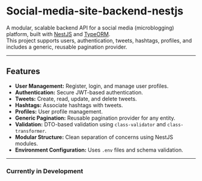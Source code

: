 # Social-media-site-backend-nestjs

A modular, scalable backend API for a social media (microblogging) platform, built with [NestJS](https://nestjs.com/) and [TypeORM](https://typeorm.io/).  
This project supports users, authentication, tweets, hashtags, profiles, and includes a generic, reusable pagination provider.

---

## Features

- **User Management:** Register, login, and manage user profiles.
- **Authentication:** Secure JWT-based authentication.
- **Tweets:** Create, read, update, and delete tweets.
- **Hashtags:** Associate hashtags with tweets.
- **Profiles:** User profile management.
- **Generic Pagination:** Reusable pagination provider for any entity.
- **Validation:** DTO-based validation using `class-validator` and `class-transformer`.
- **Modular Structure:** Clean separation of concerns using NestJS modules.
- **Environment Configuration:** Uses `.env` files and schema validation.
---

### Currently in Development